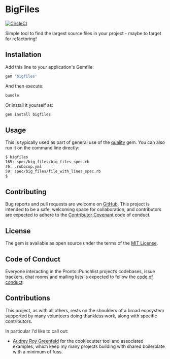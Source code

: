 # BigFiles

[![CircleCI](https://circleci.com/gh/apiology/bigfiles.svg?style=svg)](https://circleci.com/gh/apiology/bigfiles)


Simple tool to find the largest source files in your project - maybe
to target for refactoring!

## Installation

Add this line to your application's Gemfile:

```ruby
gem 'bigfiles'
```

And then execute:

```sh
bundle
```

Or install it yourself as:

```sh
gem install bigfiles
```

## Usage

This is typically used as part of general use of the
[quality](https://github.com/apiology/quality) gem.  You can also run
it on the command line directly:

```sh
$ bigfiles
165: spec/big_files/big_files_spec.rb
76: .rubocop.yml
59: spec/big_files/file_with_lines_spec.rb
$
```

## Contributing

Bug reports and pull requests are welcome on
[GitHub](https://github.com/apiology/bigfiles). This project
is intended to be a safe, welcoming space for collaboration, and
contributors are expected to adhere to the
[Contributor Covenant](http://contributor-covenant.org) code of conduct.

## License

The gem is available as open source under the terms of the
[MIT License](https://opensource.org/licenses/MIT).

## Code of Conduct

Everyone interacting in the Pronto::Punchlist project’s codebases,
issue trackers, chat rooms and mailing lists is expected to follow the
[code of conduct](https://github.com/apiology/bigfiles/blob/main/CODE_OF_CONDUCT.md).

## Contributions

This project, as with all others, rests on the shoulders of a broad
ecosystem supported by many volunteers doing thankless work, along
with specific contributors.

In particular I'd like to call out:

* [Audrey Roy Greenfeld](https://github.com/audreyfeldroy) for the
  cookiecutter tool and associated examples, which keep my many
  projects building with shared boilerplate with a minimum of fuss.
